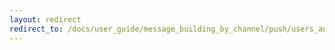```yaml
---
layout: redirect
redirect_to: /docs/user_guide/message_building_by_channel/push/users_and_subscriptions/
---
```

